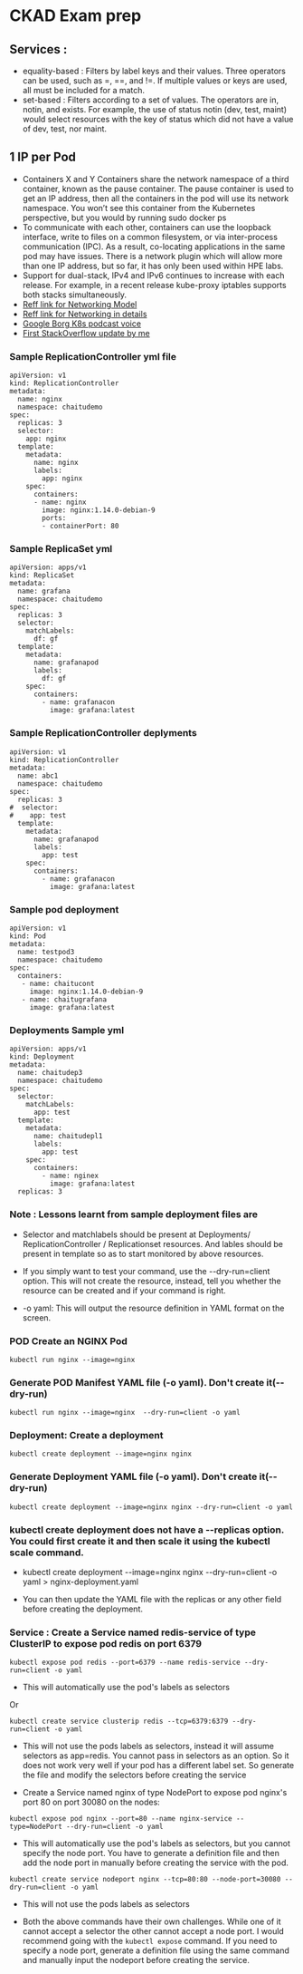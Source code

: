 # CKAD Exam prep

## Services :
- equality-based :
Filters by label keys and their values. Three operators can be used, such as =, ==, and !=. If multiple values or keys are used, all must be included for a match.
- set-based :
Filters according to a set of values. The operators are in, notin, and exists. For example, the use of status notin (dev, test, maint) would select resources with the key of status which did not have a value of dev, test, nor maint.

## 1 IP per Pod
- Containers X and Y Containers share the network namespace of a third container, known as the pause container. The pause container is used to get an IP address, then all the containers in the pod will use its network namespace. You won’t see this container from the Kubernetes perspective, but you would by running sudo docker ps
- To communicate with each other, containers can use the loopback interface, write to files on a common filesystem, or via inter-process communication (IPC). As a result, co-locating applications in the same pod may have issues. There is a network plugin which will allow more than one IP address, but so far, it has only been used within HPE labs.
- Support for dual-stack, IPv4 and IPv6 continues to increase with each release. For example, in a recent release kube-proxy iptables supports both stacks simultaneously.
- [Reff link for Networking Model](https://speakerdeck.com/thockin/illustrated-guide-to-kubernetes-networking)
- [Reff link for Networking in details](https://kubernetes.io/docs/concepts/cluster-administration/networking/)
- [Google Borg K8s podcast voice](https://www.gcppodcast.com/post/episode-46-borg-and-k8s-with-john-wilkes/)
- [First StackOverflow update by me](https://stackoverflow.com/questions/56800733/openshift-3-11-edit-deployment-config-cant-add-command/62865744#62865744)

### Sample ReplicationController yml file
```
apiVersion: v1
kind: ReplicationController
metadata:
  name: nginx
  namespace: chaitudemo
spec:
  replicas: 3
  selector:
    app: nginx
  template:
    metadata:
      name: nginx
      labels:
        app: nginx
    spec:
      containers:
      - name: nginx
        image: nginx:1.14.0-debian-9
        ports:
        - containerPort: 80

```
### Sample ReplicaSet yml
```
apiVersion: apps/v1
kind: ReplicaSet
metadata:
  name: grafana
  namespace: chaitudemo
spec:
  replicas: 3
  selector:
    matchLabels:
      df: gf
  template:
    metadata:
      name: grafanapod
      labels:
        df: gf
    spec:
      containers:
        - name: grafanacon
          image: grafana:latest

```
### Sample ReplicationController deplyments
```
apiVersion: v1
kind: ReplicationController
metadata:
  name: abc1
  namespace: chaitudemo
spec:
  replicas: 3
#  selector:
#    app: test
  template:
    metadata:
      name: grafanapod
      labels:
        app: test
    spec:
      containers:
        - name: grafanacon
          image: grafana:latest

```
### Sample pod deployment 
```
apiVersion: v1
kind: Pod
metadata:
  name: testpod3
  namespace: chaitudemo
spec:
  containers:
   - name: chaitucont
     image: nginx:1.14.0-debian-9
   - name: chaitugrafana
     image: grafana:latest

```
### Deployments Sample yml
```
apiVersion: apps/v1
kind: Deployment
metadata:
  name: chaitudep3
  namespace: chaitudemo
spec:
  selector:
    matchLabels:
      app: test
  template:
    metadata:
      name: chaitudepl1
      labels:
        app: test
    spec:
      containers:
        - name: nginex
          image: grafana:latest
  replicas: 3
```
### Note : Lessons learnt from sample deployment files are 
- Selector and matchlabels should be present at Deployments/ ReplicationController / Replicationset resources. And lables should be present in template so as to start monitored by above resources.

- If you simply want to test your command, use the --dry-run=client option. This will not create the resource, instead, tell you whether the resource can be created and if your command is right.
- -o yaml: This will output the resource definition in YAML format on the screen.
### POD Create an NGINX Pod
```
kubectl run nginx --image=nginx
```
### Generate POD Manifest YAML file (-o yaml). Don't create it(--dry-run)
```
kubectl run nginx --image=nginx  --dry-run=client -o yaml
```
### Deployment: Create a deployment
```
kubectl create deployment --image=nginx nginx
```
### Generate Deployment YAML file (-o yaml). Don't create it(--dry-run)
```
kubectl create deployment --image=nginx nginx --dry-run=client -o yaml
```
### kubectl create deployment does not have a --replicas option. You could first create it and then scale it using the kubectl scale command.

- kubectl create deployment --image=nginx nginx --dry-run=client -o yaml > nginx-deployment.yaml

- You can then update the YAML file with the replicas or any other field before creating the deployment.

### Service : Create a Service named redis-service of type ClusterIP to expose pod redis on port 6379
```
kubectl expose pod redis --port=6379 --name redis-service --dry-run=client -o yaml
```
- This will automatically use the pod's labels as selectors

Or
```
kubectl create service clusterip redis --tcp=6379:6379 --dry-run=client -o yaml 
```
- This will not use the pods labels as selectors, instead it will assume selectors as app=redis. You cannot pass in selectors as an option. So it does not work very well if your pod has a different label set. So generate the file and modify the selectors before creating the service


- Create a Service named nginx of type NodePort to expose pod nginx's port 80 on port 30080 on the nodes:
```
kubectl expose pod nginx --port=80 --name nginx-service --type=NodePort --dry-run=client -o yaml
```
- This will automatically use the pod's labels as selectors, but you cannot specify the node port. You have to generate a definition file and then add the node port in manually before creating the service with the pod.

```
kubectl create service nodeport nginx --tcp=80:80 --node-port=30080 --dry-run=client -o yaml
```
- This will not use the pods labels as selectors

- Both the above commands have their own challenges. While one of it cannot accept a selector the other cannot accept a node port. I would recommend going with the `kubectl expose` command. If you need to specify a node port, generate a definition file using the same command and manually input the nodeport before creating the service.
